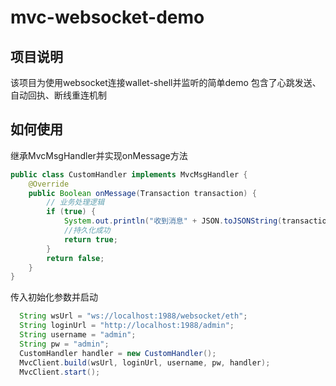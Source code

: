 # mvc-websocket-demo

## 项目说明
该项目为使用websocket连接wallet-shell并监听的简单demo
包含了心跳发送、自动回执、断线重连机制

## 如何使用
继承MvcMsgHandler并实现onMessage方法

```Java
public class CustomHandler implements MvcMsgHandler {
    @Override
    public Boolean onMessage(Transaction transaction) {
        // 业务处理逻辑
        if (true) {
            System.out.println("收到消息" + JSON.toJSONString(transaction));
            //持久化成功
            return true;
        }
        return false;
    }
}

```
传入初始化参数并启动
```Java
  String wsUrl = "ws://localhost:1988/websocket/eth";
  String loginUrl = "http://localhost:1988/admin";
  String username = "admin";
  String pw = "admin";
  CustomHandler handler = new CustomHandler();
  MvcClient.build(wsUrl, loginUrl, username, pw, handler);
  MvcClient.start();
```
